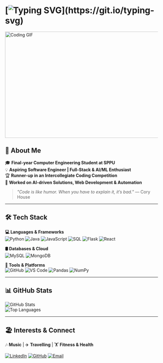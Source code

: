# [![Typing SVG](https://readme-typing-svg.herokuapp.com?font=Fira+Code&size=20&pause=1000&color=F74C00&width=600&lines=Hey+there!+👋;I'm+Ganesh+Kambli!;Aspiring+Software+Engineer;Passionate+about+AI%2FML+and+Development!)](https://git.io/typing-svg)  

<img src="https://media.giphy.com/media/qgQUggAC3Pfv687qPC/giphy.gif" width="600" height="350" alt="Coding GIF">

## 🚀 About Me  
🎓 **Final-year Computer Engineering Student at SPPU**  
💡 **Aspiring Software Engineer | Full-Stack & AI/ML Enthusiast**  
🏆 **Runner-up in an Intercollegiate Coding Competition**  
🔬 **Worked on AI-driven Solutions, Web Development & Automation**  

> *"Code is like humor. When you have to explain it, it’s bad."* — Cory House  

---

## 🛠️ Tech Stack  

**💻 Languages & Frameworks**  
![Python](https://img.shields.io/badge/-Python-3776AB?style=flat&logo=python&logoColor=white) 
![Java](https://img.shields.io/badge/-Java-007396?style=flat&logo=java&logoColor=white) 
![JavaScript](https://img.shields.io/badge/-JavaScript-F7DF1E?style=flat&logo=javascript&logoColor=black) 
![SQL](https://img.shields.io/badge/-SQL-CC2927?style=flat&logo=microsoft-sql-server&logoColor=white) 
![Flask](https://img.shields.io/badge/-Flask-000000?style=flat&logo=flask&logoColor=white) 
![React](https://img.shields.io/badge/-React-20232A?style=flat&logo=react&logoColor=61DAFB)  

**🛢️ Databases & Cloud**  
![MySQL](https://img.shields.io/badge/-MySQL-4479A1?style=flat&logo=mysql&logoColor=white) 
![MongoDB](https://img.shields.io/badge/-MongoDB-4EA94B?style=flat&logo=mongodb&logoColor=white)  

**🔧 Tools & Platforms**  
![GitHub](https://img.shields.io/badge/-GitHub-181717?style=flat&logo=github&logoColor=white) 
![VS Code](https://img.shields.io/badge/-VS%20Code-007ACC?style=flat&logo=visual-studio-code&logoColor=white) 
![Pandas](https://img.shields.io/badge/-Pandas-150458?style=flat&logo=pandas&logoColor=white) 
![NumPy](https://img.shields.io/badge/-NumPy-013243?style=flat&logo=numpy&logoColor=white) 

---

## 📊 GitHub Stats  

![GitHub Stats](https://github-readme-stats.vercel.app/api?username=Ganesh-403&show_icons=true&theme=radical)  
![Top Languages](https://github-readme-stats.vercel.app/api/top-langs/?username=Ganesh-403&layout=compact&theme=radical)  


---

## 🏖️ Interests & Connect  

🎶 **Music** | ✈️ **Travelling** | 🏋️ **Fitness & Health**  

[![LinkedIn](https://img.shields.io/badge/LinkedIn-blue?style=flat&logo=linkedin)](https://www.linkedin.com/in/ganesh-kambli-404-error/) 
[![GitHub](https://img.shields.io/badge/GitHub-000?style=flat&logo=github)](https://github.com/Ganesh-403) 
[![Email](https://img.shields.io/badge/Email-D14836?style=flat&logo=gmail&logoColor=white)](mailto:gkambli403@gmail.com)  


